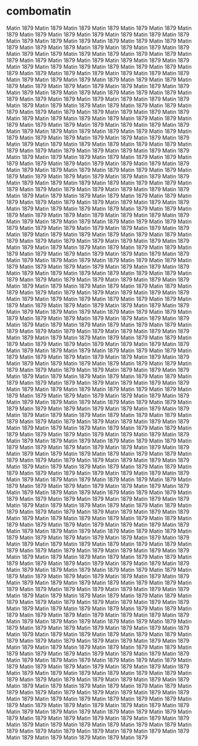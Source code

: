 # combomatin
Matin 1879 Matin 1879 Matin 1879 Matin 1879 Matin 1879 Matin 1879 Matin 1879 Matin 1879 Matin 1879 Matin 1879 Matin 1879 Matin 1879 Matin 1879 Matin 1879 Matin 1879 Matin 1879 Matin 1879 Matin 1879 Matin 1879 Matin 1879 Matin 1879 Matin 1879 Matin 1879 Matin 1879 Matin 1879 Matin 1879 Matin 1879 Matin 1879 Matin 1879 Matin 1879 Matin 1879 Matin 1879 Matin 1879 Matin 1879 Matin 1879 Matin 1879 Matin 1879 Matin 1879 Matin 1879 Matin 1879 Matin 1879 Matin 1879 Matin 1879 Matin 1879 Matin 1879 Matin 1879 Matin 1879 Matin 1879 Matin 1879 Matin 1879 Matin 1879 Matin 1879 Matin 1879 Matin 1879 Matin 1879 Matin 1879 Matin 1879 Matin 1879 Matin 1879 Matin 1879 Matin 1879 Matin 1879 Matin 1879 Matin 1879 Matin 1879 Matin 1879 Matin 1879 Matin 1879 Matin 1879 Matin 1879 Matin 1879 Matin 1879 Matin 1879 Matin 1879 Matin 1879 Matin 1879 Matin 1879 Matin 1879 Matin 1879 Matin 1879 Matin 1879 Matin 1879 Matin 1879 Matin 1879 Matin 1879 Matin 1879 Matin 1879 Matin 1879 Matin 1879 Matin 1879 Matin 1879 Matin 1879 Matin 1879 Matin 1879 Matin 1879 Matin 1879 Matin 1879 Matin 1879 Matin 1879 Matin 1879 Matin 1879 Matin 1879 Matin 1879 Matin 1879 Matin 1879 Matin 1879 Matin 1879 Matin 1879 Matin 1879 Matin 1879 Matin 1879 Matin 1879 Matin 1879 Matin 1879 Matin 1879 Matin 1879 Matin 1879 Matin 1879 Matin 1879 Matin 1879 Matin 1879 Matin 1879 Matin 1879 Matin 1879 Matin 1879 Matin 1879 Matin 1879 Matin 1879 Matin 1879 Matin 1879 Matin 1879 Matin 1879 Matin 1879 Matin 1879 Matin 1879 Matin 1879 Matin 1879 Matin 1879 Matin 1879 Matin 1879 Matin 1879 Matin 1879 Matin 1879 Matin 1879 Matin 1879 Matin 1879 Matin 1879 Matin 1879 Matin 1879 Matin 1879 Matin 1879 Matin 1879 Matin 1879 Matin 1879 Matin 1879 Matin 1879 Matin 1879 Matin 1879 Matin 1879 Matin 1879 Matin 1879 Matin 1879 Matin 1879 Matin 1879 Matin 1879 Matin 1879 Matin 1879 Matin 1879 Matin 1879 Matin 1879 Matin 1879 Matin 1879 Matin 1879 Matin 1879 Matin 1879 Matin 1879 Matin 1879 Matin 1879 Matin 1879 Matin 1879 Matin 1879 Matin 1879 Matin 1879 Matin 1879 Matin 1879 Matin 1879 Matin 1879 Matin 1879 Matin 1879 Matin 1879 Matin 1879 Matin 1879 Matin 1879 Matin 1879 Matin 1879 Matin 1879 Matin 1879 Matin 1879 Matin 1879 Matin 1879 Matin 1879 Matin 1879 Matin 1879 Matin 1879 Matin 1879 Matin 1879 Matin 1879 Matin 1879 Matin 1879 Matin 1879 Matin 1879 Matin 1879 Matin 1879 Matin 1879 Matin 1879 Matin 1879 Matin 1879 Matin 1879 Matin 1879 Matin 1879 Matin 1879 Matin 1879 Matin 1879 Matin 1879 Matin 1879 Matin 1879 Matin 1879 Matin 1879 Matin 1879 Matin 1879 Matin 1879 Matin 1879 Matin 1879 Matin 1879 Matin 1879 Matin 1879 Matin 1879 Matin 1879 Matin 1879 Matin 1879 Matin 1879 Matin 1879 Matin 1879 Matin 1879 Matin 1879 Matin 1879 Matin 1879 Matin 1879 Matin 1879 Matin 1879 Matin 1879 Matin 1879 Matin 1879 Matin 1879 Matin 1879 Matin 1879 Matin 1879 Matin 1879 Matin 1879 Matin 1879 Matin 1879 Matin 1879 Matin 1879 Matin 1879 Matin 1879 Matin 1879 Matin 1879 Matin 1879 Matin 1879 Matin 1879 Matin 1879 Matin 1879 Matin 1879 Matin 1879 Matin 1879 Matin 1879 Matin 1879 Matin 1879 Matin 1879 Matin 1879 Matin 1879 Matin 1879 Matin 1879 Matin 1879 Matin 1879 Matin 1879 Matin 1879 Matin 1879 Matin 1879 Matin 1879 Matin 1879 Matin 1879 Matin 1879 Matin 1879 Matin 1879 Matin 1879 Matin 1879 Matin 1879 Matin 1879 Matin 1879 Matin 1879 Matin 1879 Matin 1879 Matin 1879 Matin 1879 Matin 1879 Matin 1879 Matin 1879 Matin 1879 Matin 1879 Matin 1879 Matin 1879 Matin 1879 Matin 1879 Matin 1879 Matin 1879 Matin 1879 Matin 1879 Matin 1879 Matin 1879 Matin 1879 Matin 1879 Matin 1879 Matin 1879 Matin 1879 Matin 1879 Matin 1879 Matin 1879 Matin 1879 Matin 1879 Matin 1879 Matin 1879 Matin 1879 Matin 1879 Matin 1879 Matin 1879 Matin 1879 Matin 1879 Matin 1879 Matin 1879 Matin 1879 Matin 1879 Matin 1879 Matin 1879 Matin 1879 Matin 1879 Matin 1879 Matin 1879 Matin 1879 Matin 1879 Matin 1879 Matin 1879 Matin 1879 Matin 1879 Matin 1879 Matin 1879 Matin 1879 Matin 1879 Matin 1879 Matin 1879 Matin 1879 Matin 1879 Matin 1879 Matin 1879 Matin 1879 Matin 1879 Matin 1879 Matin 1879 Matin 1879 Matin 1879 Matin 1879 Matin 1879 Matin 1879 Matin 1879 Matin 1879 Matin 1879 Matin 1879 Matin 1879 Matin 1879 Matin 1879 Matin 1879 Matin 1879 Matin 1879 Matin 1879 Matin 1879 Matin 1879 Matin 1879 Matin 1879 Matin 1879 Matin 1879 Matin 1879 Matin 1879 Matin 1879 Matin 1879 Matin 1879 Matin 1879 Matin 1879 Matin 1879 Matin 1879 Matin 1879 Matin 1879 Matin 1879 Matin 1879 Matin 1879 Matin 1879 Matin 1879 Matin 1879 Matin 1879 Matin 1879 Matin 1879 Matin 1879 Matin 1879 Matin 1879 Matin 1879 Matin 1879 Matin 1879 Matin 1879 Matin 1879 Matin 1879 Matin 1879 Matin 1879 Matin 1879 Matin 1879 Matin 1879 Matin 1879 Matin 1879 Matin 1879 Matin 1879 Matin 1879 Matin 1879 Matin 1879 Matin 1879 Matin 1879 Matin 1879 Matin 1879 Matin 1879 Matin 1879 Matin 1879 Matin 1879 Matin 1879 Matin 1879 Matin 1879 Matin 1879 Matin 1879 Matin 1879 Matin 1879 Matin 1879 Matin 1879 Matin 1879 Matin 1879 Matin 1879 Matin 1879 Matin 1879 Matin 1879 Matin 1879 Matin 1879 Matin 1879 Matin 1879 Matin 1879 Matin 1879 Matin 1879 Matin 1879 Matin 1879 Matin 1879 Matin 1879 Matin 1879 Matin 1879 Matin 1879 Matin 1879 Matin 1879 Matin 1879 Matin 1879 Matin 1879 Matin 1879 Matin 1879 Matin 1879 Matin 1879 Matin 1879 Matin 1879 Matin 1879 Matin 1879 Matin 1879 Matin 1879 Matin 1879 Matin 1879 Matin 1879 Matin 1879 Matin 1879 Matin 1879 Matin 1879 Matin 1879 Matin 1879 Matin 1879 Matin 1879 Matin 1879 Matin 1879 Matin 1879 Matin 1879 Matin 1879 Matin 1879 Matin 1879 Matin 1879 Matin 1879 Matin 1879 Matin 1879 Matin 1879 Matin 1879 Matin 1879 Matin 1879 Matin 1879 Matin 1879 Matin 1879 Matin 1879 Matin 1879 Matin 1879 Matin 1879 Matin 1879 Matin 1879 Matin 1879 Matin 1879 Matin 1879 Matin 1879 Matin 1879 Matin 1879 Matin 1879 Matin 1879 Matin 1879 Matin 1879 Matin 1879 Matin 1879 Matin 1879 Matin 1879 Matin 1879 Matin 1879 Matin 1879 Matin 1879 Matin 1879 Matin 1879 Matin 1879 Matin 1879 Matin 1879 Matin 1879 Matin 1879 Matin 1879 Matin 1879 Matin 1879 Matin 1879 Matin 1879 Matin 1879 Matin 1879 Matin 1879 Matin 1879 Matin 1879 Matin 1879 Matin 1879 Matin 1879 Matin 1879 Matin 1879 Matin 1879 Matin 1879 Matin 1879 Matin 1879 Matin 1879 Matin 1879 Matin 1879 Matin 1879 Matin 1879 Matin 1879 Matin 1879 Matin 1879 Matin 1879 Matin 1879 Matin 1879 Matin 1879 Matin 1879 Matin 1879 Matin 1879 Matin 1879 Matin 1879 Matin 1879 Matin 1879 Matin 1879 Matin 1879 Matin 1879 Matin 1879 Matin 1879 Matin 1879 Matin 1879 Matin 1879 Matin 1879 Matin 1879 Matin 1879 Matin 1879 Matin 1879 Matin 1879 Matin 1879 Matin 1879 Matin 1879 Matin 1879 Matin 1879 Matin 1879 Matin 1879 Matin 1879 Matin 1879 Matin 1879 Matin 1879 Matin 1879 Matin 1879 Matin 1879 Matin 1879 Matin 1879 Matin 1879 Matin 1879 Matin 1879 Matin 1879 Matin 1879 Matin 1879 Matin 1879 Matin 1879 Matin 1879 Matin 1879 Matin 1879 Matin 1879 Matin 1879 Matin 1879 Matin 1879 Matin 1879 Matin 1879 Matin 1879 Matin 1879 Matin 1879 Matin 1879 Matin 1879 Matin 1879 Matin 1879 Matin 1879 Matin 1879 Matin 1879 Matin 1879 Matin 1879 Matin 1879 Matin 1879 Matin 1879 Matin 1879 Matin 1879 Matin 1879 Matin 1879 Matin 1879 Matin 1879 Matin 1879 Matin 1879 Matin 1879 Matin 1879 Matin 1879 Matin 1879 Matin 1879 Matin 1879 Matin 1879 Matin 1879 Matin 1879 Matin 1879 Matin 1879 Matin 1879 Matin 1879 Matin 1879 Matin 1879 Matin 1879 Matin 1879 Matin 1879 Matin 1879 Matin 1879 Matin 1879 Matin 1879 Matin 1879 Matin 1879 Matin 1879 Matin 1879 Matin 1879 Matin 1879 Matin 1879 Matin 1879 Matin 1879 Matin 1879 Matin 1879 Matin 1879 Matin 1879 Matin 1879 Matin 1879 Matin 1879 Matin 1879 Matin 1879 Matin 1879 Matin 1879 Matin 1879 Matin 1879 Matin 1879 Matin 1879 Matin 1879 Matin 1879 Matin 1879 Matin 1879 Matin 1879 Matin 1879 Matin 1879 Matin 1879 Matin 1879 Matin 1879 Matin 1879 Matin 1879 Matin 1879 Matin 1879 Matin 1879 Matin 1879 Matin 1879 Matin 1879 Matin 1879 Matin 1879 Matin 1879 Matin 1879 Matin 1879
